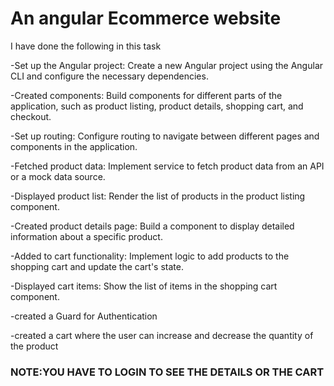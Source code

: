 
<h1>An angular Ecommerce website</h1>
<p>I have done the following in this task</p>
<div>
-Set up the Angular project: Create a new Angular project using the Angular CLI and configure the necessary dependencies.<br>


-Created components: Build components for different parts of the application, such as product listing, product details, shopping cart, and checkout.<br>

-Set up routing: Configure routing to navigate between different pages and components in the application.<br>

-Fetched product data: Implement service to fetch product data from an API or a mock data source.<br>

-Displayed product list: Render the list of products in the product listing component.<br>

-Created product details page: Build a component to display detailed information about a specific product.<br>

-Added to cart functionality: Implement logic to add products to the shopping cart and update the cart's state.<br>

-Displayed cart items: Show the list of items in the shopping cart component.<br>

-created a Guard for Authentication<br>

-created a cart where the user can increase and decrease the quantity of the product<br>

</div>

<h3>NOTE:YOU HAVE TO LOGIN TO SEE THE DETAILS OR THE CART </h3>
